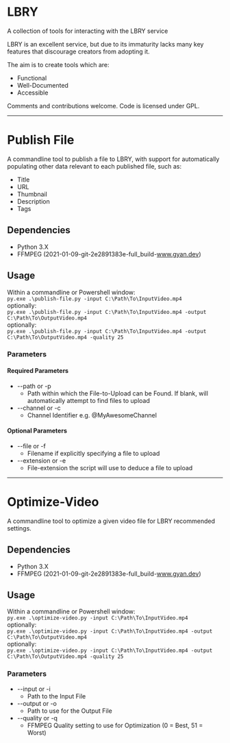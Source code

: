 # LBRY

A collection of tools for interacting with the LBRY service

LBRY is an excellent service, but due to its immaturity lacks many key features that discourage creators from adopting it.

The aim is to create tools which are:

* Functional
* Well-Documented
* Accessible

Comments and contributions welcome. Code is licensed under GPL.

----

# Publish File

A commandline tool to publish a file to LBRY, with support for automatically populating other data relevant to each published file, such as:

* Title
* URL
* Thumbnail
* Description
* Tags

## Dependencies

* Python 3.X
* FFMPEG (2021-01-09-git-2e2891383e-full_build-www.gyan.dev)

## Usage

Within a commandline or Powershell window:  
```py.exe .\publish-file.py -input C:\Path\To\InputVideo.mp4```  
optionally:  
```py.exe .\publish-file.py -input C:\Path\To\InputVideo.mp4 -output C:\Path\To\OutputVideo.mp4```  
optionally:  
```py.exe .\publish-file.py -input C:\Path\To\InputVideo.mp4 -output C:\Path\To\OutputVideo.mp4 -quality 25```  

### Parameters

#### Required Parameters
* --path or -p
    * Path within which the File-to-Upload can be Found. If blank, will automatically attempt to find files to upload
* --channel or -c
    * Channel Identifier e.g. @MyAwesomeChannel

#### Optional Parameters
* --file or -f
    * Filename if explicitly specifying a file to upload
* --extension or -e
    * File-extension the script will use to deduce a file to upload 

----

# Optimize-Video

A commandline tool to optimize a given video file for LBRY recommended settings.

## Dependencies

* Python 3.X
* FFMPEG (2021-01-09-git-2e2891383e-full_build-www.gyan.dev)

## Usage

Within a commandline or Powershell window:  
```py.exe .\optimize-video.py -input C:\Path\To\InputVideo.mp4```  
optionally:  
```py.exe .\optimize-video.py -input C:\Path\To\InputVideo.mp4 -output C:\Path\To\OutputVideo.mp4```  
optionally:  
```py.exe .\optimize-video.py -input C:\Path\To\InputVideo.mp4 -output C:\Path\To\OutputVideo.mp4 -quality 25```  

### Parameters

* --input or -i
    * Path to the Input File 
* --output or -o
    * Path to use for the Output File 
* --quality or -q
    * FFMPEG Quality setting to use for Optimization (0 = Best, 51 = Worst)  
